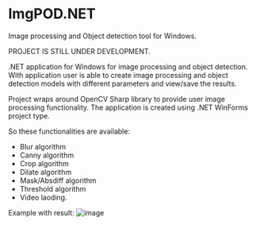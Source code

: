 # ImgPOD.NET
Image processing and Object detection tool for Windows.

PROJECT IS STILL UNDER DEVELOPMENT.

.NET application for Windows for image processing and object detection. With application user is able to create image processing and object detection models with different parameters and view/save the results.

Project wraps around OpenCV Sharp library to provide user image processing functionality. The application is created using .NET WinForms project type.

So these functionalities are available:
* Blur algorithm
* Canny algorithm
* Crop algorithm
* Dilate algorithm
* Mask/Absdiff algorithm
* Threshold algorithm
* Video laoding.

Example with result:
![image](https://github.com/zzdovydas/ImgPOD.NET/assets/60687269/b8501246-0014-4926-8d93-1819f9a86d33)
